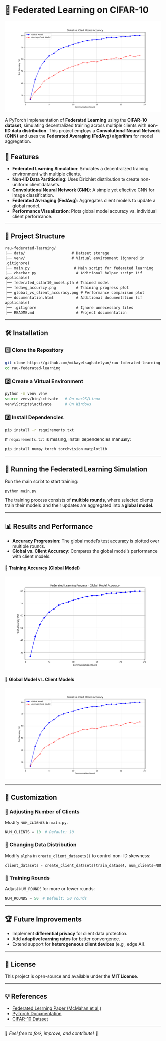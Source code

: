 # 🚀 Federated Learning on CIFAR-10  

![Federated Learning](global_vs_client_accuracy.png)  

A PyTorch implementation of **Federated Learning** using the **CIFAR-10 dataset**, simulating decentralized training across multiple clients with **non-IID data distribution**. This project employs a **Convolutional Neural Network (CNN)** and uses the **Federated Averaging (FedAvg) algorithm** for model aggregation.  

## 📌 Features  

- **Federated Learning Simulation**: Simulates a decentralized training environment with multiple clients.  
- **Non-IID Data Partitioning**: Uses Dirichlet distribution to create non-uniform client datasets.  
- **Convolutional Neural Network (CNN)**: A simple yet effective CNN for image classification.  
- **Federated Averaging (FedAvg)**: Aggregates client models to update a global model.  
- **Performance Visualization**: Plots global model accuracy vs. individual client performance.  

---

## 📂 Project Structure  

```
rau-federated-learning/
│── data/                     # Dataset storage
│── venv/                     # Virtual environment (ignored in .gitignore)
│── main.py                    # Main script for federated learning
│── checker.py                  # Additional helper script (if applicable)
│── federated_cifar10_model.pth # Trained model
│── fedavg_accuracy.png         # Training progress plot
│── global_vs_client_accuracy.png # Performance comparison plot
│── documentation.html          # Additional documentation (if applicable)
│── .gitignore                  # Ignore unnecessary files
│── README.md                   # Project documentation
```

---

## 🛠 Installation  

### 1️⃣ Clone the Repository  
```sh
git clone https://github.com/mikayelsaghatelyan/rau-federated-learning.git
cd rau-federated-learning
```

### 2️⃣ Create a Virtual Environment  
```sh
python -m venv venv
source venv/bin/activate   # On macOS/Linux
venv\Scripts\activate      # On Windows
```

### 3️⃣ Install Dependencies  
```sh
pip install -r requirements.txt
```

If `requirements.txt` is missing, install dependencies manually:  
```sh
pip install numpy torch torchvision matplotlib
```

---

## 🏃 Running the Federated Learning Simulation  

Run the main script to start training:  
```sh
python main.py
```
The training process consists of **multiple rounds**, where selected clients train their models, and their updates are aggregated into a **global model**.

---

## 📊 Results and Performance  

- **Accuracy Progression**: The global model’s test accuracy is plotted over multiple rounds.  
- **Global vs. Client Accuracy**: Compares the global model’s performance with client models.  

#### 🔹 Training Accuracy (Global Model)  
![FedAvg Accuracy](fedavg_accuracy.png)  

#### 🔹 Global Model vs. Client Models  
![Client vs Global](global_vs_client_accuracy.png)  

---

## 📌 Customization  

### 🔹 Adjusting Number of Clients  
Modify `NUM_CLIENTS` in `main.py`:  
```python
NUM_CLIENTS = 10  # Default: 10
```

### 🔹 Changing Data Distribution  
Modify `alpha` in `create_client_datasets()` to control non-IID skewness:  
```python
client_datasets = create_client_datasets(train_dataset, num_clients=NUM_CLIENTS, alpha=0.1)  # Lower alpha = more skewed data
```

### 🔹 Training Rounds  
Adjust `NUM_ROUNDS` for more or fewer rounds:  
```python
NUM_ROUNDS = 50  # Default: 50 rounds
```

---

## 🏆 Future Improvements  

- Implement **differential privacy** for client data protection.  
- Add **adaptive learning rates** for better convergence.  
- Extend support for **heterogeneous client devices** (e.g., edge AI).  

---

## 📜 License  

This project is open-source and available under the **MIT License**.  

---

## 💡 References  

- [Federated Learning Paper (McMahan et al.)](https://arxiv.org/abs/1602.05629)  
- [PyTorch Documentation](https://pytorch.org/docs/stable/index.html)  
- [CIFAR-10 Dataset](https://www.cs.toronto.edu/~kriz/cifar.html)  

---

🔹 *Feel free to fork, improve, and contribute!* 🚀
